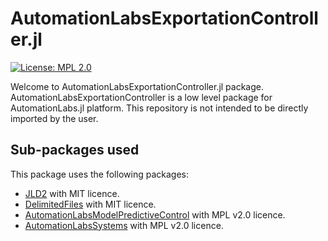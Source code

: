 # AutomationLabsExportationController.jl

[![License: MPL 2.0](https://img.shields.io/badge/License-MPL_2.0-brightgreen.svg)](https://opensource.org/licenses/MPL-2.0)

Welcome to AutomationLabsExportationController.jl package. AutomationLabsExportationController is a low level package for AutomationLabs.jl platform. This repository is not intended to be directly imported by the user.

## Sub-packages used 

This package uses the following packages:

* [JLD2](https://github.com/JuliaIO/JLD2.jl) with MIT licence.
* [DelimitedFiles](https://github.com/JuliaData/DelimitedFiles.jl) with MIT licence.
* [AutomationLabsModelPredictiveControl](https://github.com/AutomationLabs-sh/AutomationLabsModelPredictiveControl.jl) with MPL v2.0 licence.
* [AutomationLabsSystems](https://github.com/AutomationLabs-sh/AutomationLabsSystems.jl) with MPL v2.0 licence.
